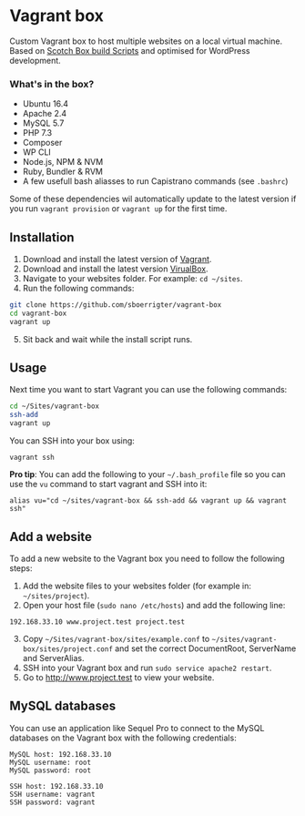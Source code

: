 # Vagrant box

Custom Vagrant box to host multiple websites on a local virtual machine. Based on [Scotch Box build Scripts](https://github.com/scotch-io/scotch-box-build-scripts) and optimised for WordPress development.

### What's in the box?

- Ubuntu 16.4
- Apache 2.4
- MySQL 5.7
- PHP 7.3
- Composer
- WP CLI
- Node.js, NPM & NVM
- Ruby, Bundler & RVM
- A few usefull bash aliasses to run Capistrano commands (see `.bashrc`)

Some of these dependencies wil automatically update to the latest version if you run `vagrant provision` or `vagrant up` for the first time.

## Installation

1. Download and install the latest version of [Vagrant](https://www.vagrantup.com/downloads.html).
2. Download and install the latest version [VirualBox](https://www.virtualbox.org/wiki/Downloads).
3. Navigate to your websites folder. For example: `cd ~/sites`.
4. Run the following commands:

```bash
git clone https://github.com/sboerrigter/vagrant-box
cd vagrant-box
vagrant up
```
5. Sit back and wait while the install script runs.

## Usage

Next time you want to start Vagrant you can use the following commands:

```bash
cd ~/Sites/vagrant-box
ssh-add
vagrant up
```

You can SSH into your box using:

```
vagrant ssh
```

**Pro tip**: You can add the following to your `~/.bash_profile` file so you can use the `vu` command to start vagrant and SSH into it:

```
alias vu="cd ~/sites/vagrant-box && ssh-add && vagrant up && vagrant ssh"
```

## Add a website

To add a new website to the Vagrant box you need to follow the following steps:

1. Add the website files to your websites folder (for example in: `~/sites/project`).
2. Open your host file (`sudo nano /etc/hosts`) and add the following line:

`192.168.33.10 www.project.test project.test`

3. Copy `~/Sites/vagrant-box/sites/example.conf` to `~/sites/vagrant-box/sites/project.conf` and set the correct DocumentRoot, ServerName and ServerAlias.
4. SSH into your Vagrant box and run `sudo service apache2 restart`.
5. Go to http://www.project.test to view your website.

## MySQL databases

You can use an application like Sequel Pro to connect to the MySQL databases on the Vagrant box with the following credentials:

```
MySQL host: 192.168.33.10
MySQL username: root
MySQL password: root

SSH host: 192.168.33.10
SSH username: vagrant
SSH password: vagrant
```
